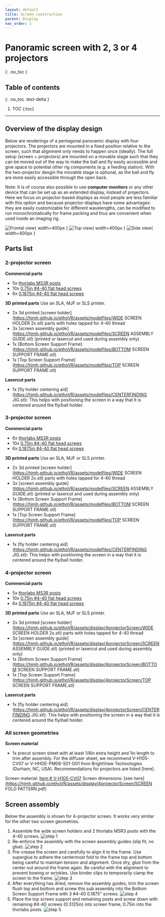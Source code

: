 ```yaml
---
layout: default
title: Screen construction
parent: Display
nav_order: 1
---
```


# Panoramic screen with 2, 3 or 4 projectors
{: .no_toc }

## Table of contents
{: .no_toc .text-delta }

1. TOC
{:toc}

---

## Overview of the display design
Below are renderings of a pentagonal panoramic display with four projectors.
The projectors are mounted in a fixed position relative to the screen, such that alignment only needs to happen once (ideally). The full setup (screen + projectors) are mounted on a movable stage such that they can be moved out of the way to make the ball and fly easily accessible and give space to potential other rig components (e.g. a feeding station). With the two-projector desgin the movable stage is optional, as the ball and fly are more easily accessible through the open back.

Note: It is of course also possible to use **computer monitors** or any other device that can be set up as an extended display, instead of projectors. Here we focus on projector-based displays as most people are less familiar with this option and because projector-displays have some advantages: they are easily customizable for different wavelengths, can be modified to run monochromatically for frame packing and thus are convenient when used inside an imaging rig.

![Frontal view](https://hjmh.github.io/ethoVR/assets/display/4projectorScreen/displayLayout_front.png){ width=400px }
![Top view](https://hjmh.github.io/ethoVR/assets/display/4projectorScreen/displayLayout_top.png){ width=400px }
![Side view](https://hjmh.github.io/ethoVR/assets/display/4projectorScreen/displayLayout_side.png){ width=400px }

## Parts list

### 2-projector screen

**Commercial parts**
* 5x [thorlabs MS3R posts](https://www.thorlabs.com/thorproduct.cfm?partnumber=MS3R)
*	10x [0.75in #4-40 flat head screws](https://www.mcmaster.com/91500A308/)
*	6x [0.1875in #4-40 flat head screws](https://www.mcmaster.com/91500A120/)

**3D printed parts**
Use an SLA, MJF or SLS printer.
*	2x 3d printed [screen holder](https://hjmh.github.io/ethoVR/assets/modelfiles/WIDE SCREEN HOLDER 2x.stl) parts with holes tapped for 4-40 thread
*	3x [screen assembly guide](https://hjmh.github.io/ethoVR/assets/modelfiles/SCREEN ASSEMBLY GUIDE.stl) (printed or lasercut and used during assembly only)
*	1x [Bottom Screen Support Frame](https://hjmh.github.io/ethoVR/assets/modelfiles/BOTTOM SCREEN SUPPORT FRAME.stl)
*	1x [Top Screen Support Frame](https://hjmh.github.io/ethoVR/assets/modelfiles/TOP SCREEN SUPPORT FRAME.stl)

**Lasercut parts**
*	1x [fly holder centering aid](https://hjmh.github.io/ethoVR/assets/modelfiles/CENTERFINDING JIG.stl): This helps with positioning the screen in a way that it is centered around the fly/ball holder.


### 3-projector screen

**Commercial parts**
* 6x [thorlabs MS3R posts](https://www.thorlabs.com/thorproduct.cfm?partnumber=MS3R)
*	10x [0.75in #4-40 flat head screws](https://www.mcmaster.com/91500A308/)
*	6x [0.1875in #4-40 flat head screws](https://www.mcmaster.com/91500A120/)

**3D printed parts**
Use an SLA, MJF or SLS printer.
*	2x 3d printed [screen holder](https://hjmh.github.io/ethoVR/assets/modelfiles/WIDE SCREEN HOLDER 2x.stl) parts with holes tapped for 4-40 thread
*	3x [screen assembly guide](https://hjmh.github.io/ethoVR/assets/modelfiles/SCREEN ASSEMBLY GUIDE.stl) (printed or lasercut and used during assembly only)
*	1x [Bottom Screen Support Frame](https://hjmh.github.io/ethoVR/assets/modelfiles/BOTTOM SCREEN SUPPORT FRAME.stl)
*	1x [Top Screen Support Frame](https://hjmh.github.io/ethoVR/assets/modelfiles/TOP SCREEN SUPPORT FRAME.stl)

**Lasercut parts**
*	1x [fly holder centering aid](https://hjmh.github.io/ethoVR/assets/modelfiles/CENTERFINDING JIG.stl): This helps with positioning the screen in a way that it is centered around the fly/ball holder.


### 4-projector screen

**Commercial parts**
* 5x [thorlabs MS3R posts](https://www.thorlabs.com/thorproduct.cfm?partnumber=MS3R)
*	10x [0.75in #4-40 flat head screws](https://www.mcmaster.com/91500A308/)
*	6x [0.1875in #4-40 flat head screws](https://www.mcmaster.com/91500A120/)

**3D printed parts**
Use an SLA, MJF or SLS printer.
*	2x 3d printed [screen holder](https://hjmh.github.io/ethoVR/assets/display/4projectorScreen/WIDE SCREEN HOLDER 2x.stl) parts with holes tapped for 4-40 thread
*	3x [screen assembly guide](https://hjmh.github.io/ethoVR/assets/display/4projectorScreen/SCREEN ASSEMBLY GUIDE.stl) (printed or lasercut and used during assembly only)
*	1x [Bottom Screen Support Frame](https://hjmh.github.io/ethoVR/assets/display/4projectorScreen/BOTTOM SCREEN SUPPORT FRAME.stl)
*	1x [Top Screen Support Frame](https://hjmh.github.io/ethoVR/assets/display/4projectorScreen/TOP SCREEN SUPPORT FRAME.stl)

**Lasercut parts**
*	1x [fly holder centering aid](https://hjmh.github.io/ethoVR/assets/display/4projectorScreen/CENTERFINDING JIG.stl): This helps with positioning the screen in a way that it is centered around the fly/ball holder.

### All screen geometries
**Screen material**
*	1x precut screen sheet with at least 1/8in extra height and 1in length to trim after assembly. For the diffuser sheet, we recommend V-H105-CV07 or V-HHDE-PM06-S01-D01 from BrightView Technologies (Durham, NC, USA). Recommendations for projectors are listed [here].

Screen material: [Item # V-H105-CV07](https://www.brightviewtechnologies.com/products/all-products/volumetric-diffusers)
Screen dimensions:
[see here](https://hjmh.github.io/ethoVR/assets/display/4projectorScreen/SCREEN FOLD PATTERN.pdf)

## Screen assembly 
Below the assembly is shown for 4-projector screen. It works very similar for the other two screen geometries.

1. Assemble the wide screen holders and 2 thorlabs MSR3 posts with the 4-40 screws.
  ![step 1](https://hjmh.github.io/ethoVR/assets/display/4projectorScreen/screenAssembly_step1.png)
2. Re-enforce the assembly with the screen assembly guides (slip fit, no glue).
  ![step 2](https://hjmh.github.io/ethoVR/assets/display/4projectorScreen/screenAssembly_step2.png)
3. Pre-crease the screen and carefully to align it to the frame. Use superglue to adhere the centermost fold to the frame top and bottom being careful to maintain tension and alignment. Once dry, glue from the center out around the frame again. Be careful with the alignment to prevent bowing or wrinkles. Use binder clips to temporarily clamp the screen to the frame.
  ![step 3](https://hjmh.github.io/ethoVR/assets/display/4projectorScreen/screenAssembly_step3.png)
4. After everything has dried, remove the assembly guides, trim the screen flush top and bottom and screw this sub assembly into the Bottom Screen Support Frame with 3 #4-40 0.1875" screws.
  ![step 4](https://hjmh.github.io/ethoVR/assets/display/4projectorScreen/screenAssembly_step4.png)
5. Place the top screen support and remaining posts and screw down with remaining #4-40 screws (0.3125in) into screen frame, 0.75in into the thorlabs posts.
  ![step 5](https://hjmh.github.io/ethoVR/assets/display/4projectorScreen/screenAssembly_step5.png)
